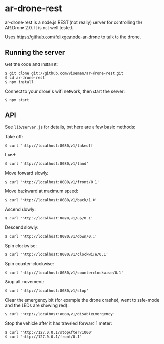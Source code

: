 ar-drone-rest
=============

ar-drone-rest is a node.js REST (not really) server for controlling
the AR.Drone 2.0.  It is not well tested.

Uses https://github.com/felixge/node-ar-drone to talk to the drone.


Running the server
-------------------

Get the code and install it:

```
$ git clone git://github.com/wiseman/ar-drone-rest.git
$ cd ar-drone-rest
$ npm install
```

Connect to your drone's wifi network, then start the server:

```
$ npm start
```


API
---

See `lib/server.js` for details, but here are a few basic methods:

Take off:

```
$ curl 'http://localhost:8080/v1/takeoff'
```

Land:

```
$ curl 'http://localhost:8080/v1/land'
```

Move forward slowly:

```
$ curl 'http://localhost:8080/v1/front/0.1'
```

Move backward at maximum speed:

```
$ curl 'http://localhost:8080/v1/back/1.0'
```

Ascend slowly:

```
$ curl 'http://localhost:8080/v1/up/0.1'
```

Descend slowly:

```
$ curl 'http://localhost:8080/v1/down/0.1'
```

Spin clockwise:

```
$ curl 'http://localhost:8080/v1/clockwise/0.1'
```

Spin counter-clockwise:

```
$ curl 'http://localhost:8080/v1/counterclockwise/0.1'
```

Stop all movement:

```
$ curl 'http://localhost:8080/v1/stop'
```

Clear the emergency bit (for example the drone crashed, went to
safe-mode and the LEDs are showing red):

```
$ curl 'http://localhost:8080/v1/disableEmergency'
```

Stop the vehicle after it has traveled forward 1 meter:

```
$ curl 'http://127.0.0.1/stopAfter/1000'
$ curl 'http://127.0.0.1/front/0.1'
```
